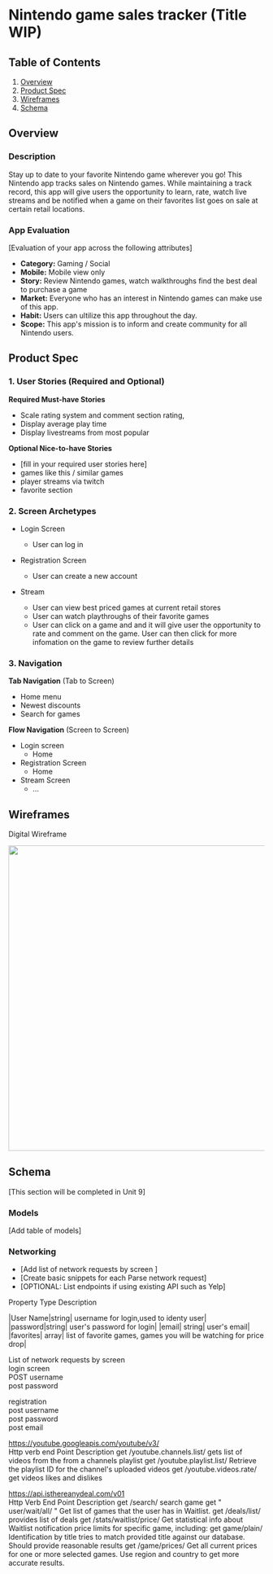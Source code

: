 
# Nintendo game sales tracker (Title WIP)

## Table of Contents
1. [Overview](#Overview)
1. [Product Spec](#Product-Spec)
1. [Wireframes](#Wireframes)
2. [Schema](#Schema)

## Overview
### Description
Stay up to date to your favorite Nintendo game wherever you go! This Nintendo app tracks sales on Nintendo games. While maintaining a track record, this app will give users the opportunity to learn, rate, watch live streams and be notified when a game on their favorites list goes on sale at certain retail locations. 

### App Evaluation
[Evaluation of your app across the following attributes]
- **Category:** Gaming / Social 
- **Mobile:** Mobile view only
- **Story:** Review Nintendo games, watch walkthroughs find the best deal to purchase a game
- **Market:** Everyone who has an interest in Nintendo games can make use of this app. 
- **Habit:** Users can ultilize this app throughout the day.
- **Scope:** This app's mission is to inform and create community for all Nintendo users. 

## Product Spec

### 1. User Stories (Required and Optional)

**Required Must-have Stories**

* Scale rating system and comment section rating,
* Display average play time
* Display livestreams from most popular 

**Optional Nice-to-have Stories**

* [fill in your required user stories here]
* games like this / similar games
* player streams via twitch
* favorite section


### 2. Screen Archetypes

* Login Screen
   * User can log in
   
* Registration Screen
   * User can create a new account
   
* Stream
   * User can view best priced games at current retail stores
   * User can watch playthroughs of their favorite games
   * User can click on a game and and it will give user the opportunity to rate and comment on the game. User can then click for more infomation on the game to review further details
   

### 3. Navigation

**Tab Navigation** (Tab to Screen)

* Home menu
* Newest discounts
* Search for games

**Flow Navigation** (Screen to Screen)

* Login screen
   * Home
* Registration Screen
   * Home
* Stream Screen 
   * ...
   

## Wireframes
Digital Wireframe

<img src= "https://i.imgur.com/jF1OuZ9.jpg" width=600>


## Schema 
[This section will be completed in Unit 9]
### Models
[Add table of models]
### Networking
- [Add list of network requests by screen ]
- [Create basic snippets for each Parse network request]
- [OPTIONAL: List endpoints if using existing API such as Yelp]


Property	Type	Description
		
|User Name|string| username for login,used to identy user|
|password|string|	user's password for login|
|email|	string|	user's email|
|favorites|	array|	list of favorite games, games you will be watching for price drop|
		
List of network requests by screen		
login screen		
POST	username	
post	password	
		
registration		
post	username	
post	password	
post 	email	
		
https://youtube.googleapis.com/youtube/v3/		
Http verb	end Point	Description
get 	/youtube.channels.list/	gets list of videos from the from a channels playlist
get	/youtube.playlist.list/	Retrieve the playlist ID for the channel's uploaded videos
get	/youtube.videos.rate/	get videos likes and dislikes
		
https://api.isthereanydeal.com/v01		
Http Verb	End Point	Description
get	/search/	search game
get	"	user/wait/all/																								"	Get list of games that the user has in Waitlist.
get	/deals/list/	provides list of deals
get	/stats/waitlist/price/	Get statistical info about Waitlist notification price limits for specific game, including:
get 	game/plain/	Identification by title tries to match provided title against our database. Should provide reasonable results
get	/game/prices/	Get all current prices for one or more selected games. Use region and country to get more accurate results.
